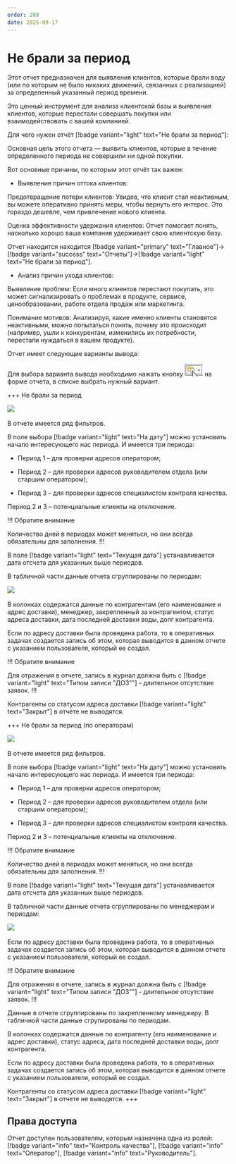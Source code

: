 ```yaml
---
order: 288
date: 2025-09-17
---
```

# Не брали за период

Этот отчет предназначен для выявления клиентов, которые брали воду (или по которым не было никаких движений, связанных с реализацией) за определенный указанный период времени.

Это ценный инструмент для анализа клиентской базы и выявления клиентов, которые перестали совершать покупки или взаимодействовать с вашей компанией.

Для чего нужен отчёт [!badge variant="light" text="Не брали за период"]:

Основная цель этого отчета — выявить клиентов, которые в течение определенного периода не совершили ни одной покупки.

Вот основные причины, по которым этот отчёт так важен:

- Выявление причин оттока клиентов:

Предотвращение потери клиентов: Увидев, что клиент стал неактивным, вы можете оперативно принять меры, чтобы вернуть его интерес. 
Это гораздо дешевле, чем привлечение нового клиента.

Оценка эффективности удержания клиентов: Отчет помогает понять, насколько хорошо ваша компания удерживает свою клиентскую базу.

Отчет находится находится [!badge variant="primary" text="Главное"]->[!badge variant="success" text="Отчеты"]->[!badge variant="light" text="Не брали за период"].

- Анализ причин ухода клиентов:

Выявление проблем: Если много клиентов перестают покупать, это может сигнализировать о проблемах в продукте, сервисе, ценообразовании, работе отдела продаж или маркетинга.

Понимание мотивов: Анализируя, какие именно клиенты становятся неактивными, можно попытаться понять, почему это происходит 
(например, ушли к конкурентам, изменились их потребности, перестали нуждаться в вашем продукте).

Отчет имеет следующие варианты вывода:

Для выбора варианта вывода необходимо нажать кнопку ![](\images\изменения\долги.jpg) на форме отчета, в списке выбрать нужный вариант.

+++ Не брали за период

![](/images/Отчет_не_брали_за_период.jpg)

В отчете имеется ряд фильтров.

В поле выбора [!badge variant="light" text="На дату"] можно установить начало интересующего нас периода. И имеется три периода:

- Период 1 – для проверки адресов оператором;

- Период 2 – для проверки адресов руководителем отдела (или старшим оператором);

- Период 3 – для проверки адресов специалистом контроля качества.

Период 2 и 3 – потенциальные клиенты на отключение.

!!! Обратите внимание

Количество дней в периодах может меняться, но они всегда обязательны для заполнения.
!!!

В поле [!badge variant="light" text="Текущая дата"] устанавливается дата отсчета для указанных выше периодов.

В табличной части данные отчета сгруппированы по периодам:

![](/images/Отчет_не_брали_за_период_периоды.jpg)

В колонках содержатся данные по контрагентам (его наименование и адрес доставки), менеджер, закрепленный за контрагентом, статус адреса доставки, дата последней доставки воды, долг контрагента.

Если по адресу доставки была проведена работа, то в оперативных задачах создается запись об этом, которая выводится в данном отчете с указанием пользователя, который ее создал.

!!! Обратите внимание

Для отражения в отчете, запись в журнал должна быть с [!badge variant="light" text="Типом записи "ДОЗ""] - длительное отсутствие заявок.
!!!

Контрагенты со статусом адреса доставки [!badge variant="light" text="Закрыт"] в отчете не выводятся.

+++ Не брали за период (по операторам)

![](/images/Отчет_не_брали_за_период_по_операторам.jpg)

В отчете имеется ряд фильтров.

В поле выбора [!badge variant="light" text="На дату"] можно установить начало интересующего нас периода. И имеется три периода:

- Период 1 – для проверки адресов оператором;

- Период 2 – для проверки адресов руководителем отдела (или старшим оператором);

- Период 3 – для проверки адресов специалистом контроля качества.

Период 2 и 3 – потенциальные клиенты на отключение.

!!! Обратите внимание

Количество дней в периодах может меняться, но они всегда обязательны для заполнения.
!!!

В поле [!badge variant="light" text="Текущая дата"] устанавливается дата отсчета для указанных выше периодов.

В табличной части данные отчета сгруппированы по менеджерам и периодам:

![](/images/Отчет_не_брали_за_период_периоды_операторы.jpg)

Если по адресу доставки была проведена работа, то в оперативных задачах создается запись об этом, которая выводится в данном отчете с указанием пользователя, который ее создал.

!!! Обратите внимание

Для отражения в отчете, запись в журнал должна быть с [!badge variant="light" text="Типом записи "ДОЗ""] - длительное отсутствие заявок.
!!!

Данные в отчете сгруппированы по закрепленному менеджеру. В табличной части данные сгрупированы по периодам.

В колонках содержатся данные по контрагенту (его наименование и адрес доставки), статус адреса, дата последней доставки воды, долг контрагента.

Если по адресу доставки была проведена работа, то в оперативных задачах создается запись об этом, которая выводится в данном отчете с указанием пользователя, который ее создал.

Контрагенты со статусом адреса доставки [!badge variant="light" text="Закрыт"] в отчете не выводятся.
+++

## Права доступа

Отчет доступен пользователям, которым назначена одна из ролей: [!badge variant="info" text="Контроль качества"], [!badge variant="info" text="Оператор"], [!badge variant="info" text="Руководитель"].
